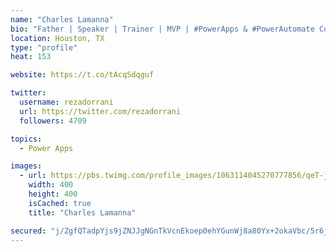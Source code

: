 ```yaml
---
name: "Charles Lamanna"
bio: "Father | Speaker | Trainer | MVP | #PowerApps & #PowerAutomate Community Super User | YouTuber Right-pointing triangle http://youtube.com/c/rezadorrani | Learn - Share - Clockwise rightwards and leftwards open circle arrows"
location: Houston, TX
type: "profile"
heat: 153

website: https://t.co/tAcqSdqguf

twitter:
  username: rezadorrani
  url: https://twitter.com/rezadorrani
  followers: 4709

topics:
  - Power Apps

images:
  - url: https://pbs.twimg.com/profile_images/1063114045270777856/qeT-jpWr_400x400.jpg
    width: 400
    height: 400
    isCached: true
    title: "Charles Lamanna"

secured: "j/ZgfQTadpYjs9jZNJJgNGnTkVcnEkoep0ehYGunWj8a80Yx+2okaVbc/5r6jjQjCaiUpCaa75HmrodkAFSeFEZNmpTELNG2lPuTIfNnaRx58OgpPW5ChUaeJ72zXWMrK0jwjqoTNFJKzBbothbtk/wOq5GxAaxtZQqig3J2HYHiFP8jSO+T+HTtSF0+cpCdG21lJVtmjHDqJhuwurZ+DyqEt9zw+4oLu4gdOBZwtCYiOynl6p7V1Kj5wmUToNYk7eq+tUNShfEs7U7Zq8qYNxRHKPLBqnIHipogThCjiI6yLIoWeKc0OOipjXDls4MXP49HWO5oGo86iSt5DDqct7+k2VvzGaUoKOLJSp27ilgc5KQaelMUWc19mdSGEkr7XrG2Az9/0Q8pOFvbRosKv8zN+H4znxoxRDXHmGmStVc=;z51AF4p1a7u8OOVLKkkugg=="
---
```


